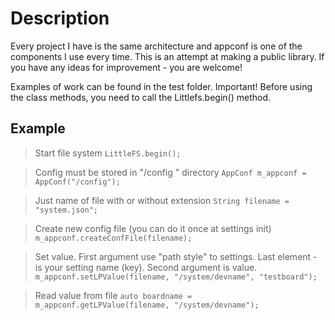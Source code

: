 # Description

Every project I have is the same architecture and appconf is one of the components I use every time.
This is an attempt at making a public library. If you have any ideas for improvement - you are welcome!

Examples of work can be found in the test folder.
Important! Before using the class methods, you need to call the Littlefs.begin() method.

## Example

> Start file system 
> ```LittleFS.begin();```

> Config must be stored in "/config " directory
> ```AppConf m_appconf = AppConf("/config");```

> Just name of file with or without extension
> ```String filename = "system.json";```

> Create new config file (you can do it once at settings init)
> ```m_appconf.createConfFile(filename);```

>   Set value. First argument use "path style" to settings. 
    Last element - is your setting name (key). Second argument is value.
> ```m_appconf.setLPValue(filename, "/system/devname", "testboard");```

> Read value from file
> ```auto boardname = m_appconf.getLPValue(filename, "/system/devname");```
